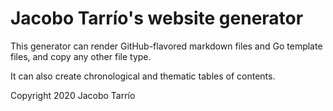 # Jacobo Tarrío's website generator

This generator can render GitHub-flavored markdown files and Go template
files, and copy any other file type.

It can also create chronological and thematic tables of contents.

Copyright 2020 Jacobo Tarrío
